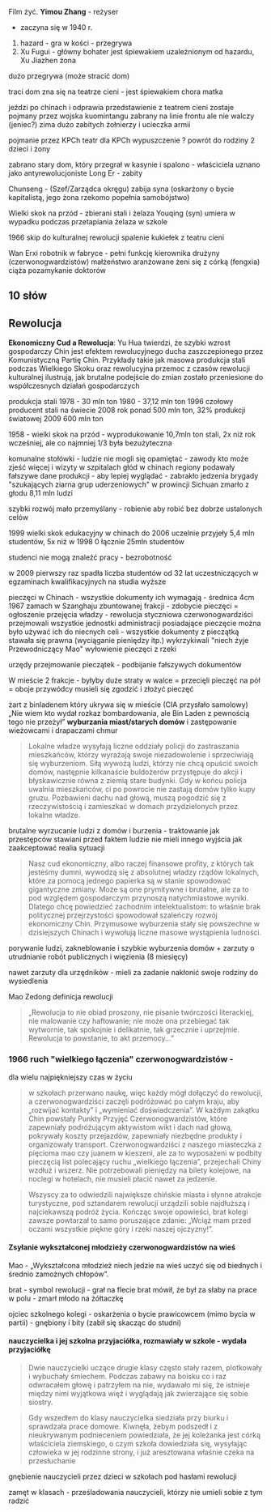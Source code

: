 



Film żyć.
**Yimou Zhang** - reżyser

- zaczyna się w 1940 r.
1. hazard - gra w kości - przegrywa
2. Xu Fugui - główny bohater jest śpiewakiem uzależnionym od hazardu,
Xu Jiazhen żona

dużo przegrywa (może stracić dom)

traci dom
zna się na teatrze cieni - jest śpiewakiem
chora matka


jeździ po chinach i odprawia przedstawienie z teatrem cieni
zostaje pojmany przez wojska kuomintangu
zabrany na linie frontu ale nie walczy (jeniec?)
zima
dużo zabitych żołnierzy i ucieczka armii

pojmanie przez KPCh
teatr dla KPCh
wypuszczenie ?
powrót do rodziny 2 dzieci i żony

zabrano stary dom, który przegrał w kasynie i spalono - właściciela uznano jako antyrewolucjoniste
Long Er - zabity

Chunseng - (Szef/Zarządca okręgu) zabija syna (oskarżony o bycie kapitalistą, jego żona rzekomo popełnia samobójstwo)

Wielki skok na przód - zbierani stali i żelaza
Youqing (syn) umiera w wypadku podczas przetapiania żelaza w szkole

1966 skip do kulturalnej rewolucji
spalenie kukiełek z teatru cieni

Wan Erxi
robotnik w fabryce - pełni funkcję kierownika drużyny (czerwonogwardzistów)
małżeństwo aranżowane
żeni się z córką (fengxia)
ciąża
pozamykanie doktorów




## 10 słów

## Rewolucja

**Ekonomiczny Cud a Rewolucja**: Yu Hua twierdzi, że szybki wzrost gospodarczy Chin jest efektem rewolucyjnego ducha zaszczepionego przez Komunistyczną Partię Chin. Przykłady takie jak masowa produkcja stali podczas Wielkiego Skoku oraz rewolucyjna przemoc z czasów rewolucji kulturalnej ilustrują, jak brutalne podejście do zmian zostało przeniesione do współczesnych działań gospodarczych

produkcja stali
1978 - 30 mln ton
1980 - 37,12 mln ton
1996 czołowy producent stali na świecie
2008 rok ponad 500 mln ton, 32% produkcji światowej
2009 600 mln ton


1958 - wielki skok na przód - wyprodukowanie 10,7mln ton stali, 2x niż rok wcześniej, ale co najmniej 1/3 była bezużyteczna

komunalne stołówki - ludzie nie mogli się opamiętać - zawody kto może zjeść więcej i wizyty w szpitalach
głód w chinach
regiony podawały fałszywe dane produkcji - aby lepiej wyglądać - zabrakło jedzenia
brygady "szukających ziarna grup uderzeniowych"
w prowincji Sichuan zmarło z głodu 8,11 mln ludzi

szybki rozwój mało przemyślany - robienie aby robić bez dobrze ustalonych celów

1999 wielki skok edukacyjny w chinach do 2006 uczelnie przyjeły 5,4 mln studentów, 5x niż w 1998 0 łącznie 25mln studentów

studenci nie mogą znaleźć pracy - bezrobotność

w 2009 pierwszy raz spadła liczba studentów od 32 lat uczestniczących w egzaminach kwalifikacyjnych na studia wyższe

pieczęci w Chinach - wszystkie dokumenty ich wymagają - średnica 4cm
1967 zamach w Szanghaju zbuntowanej frakcji - zdobycie pieczęci = ogłoszenie przejęcia władzy - rewolucja styczniowa
czerwonogwardziści przejmowali wszystkie jednostki administracji posiadające pieczęcie
można było używać ich do niecnych celi - wszystkie dokumenty z pieczątką stawała się prawna (wyciąganie pieniędzy itp.)
wykrzykiwali "niech żyje Przewodniczący Mao"
wyłowienie pieczęci z rzeki


urzędy przejmowanie pieczątek - podbijanie fałszywych dokumentów

W mieście 2 frakcje - byłyby duże straty w walce = przecięli pieczęć na pół = oboje przywódcy musieli się zgodzić i złożyć pieczęć

żart z binladenem który ukrywa się w mieście (CIA przysłało samolowy) „Nie wiem kto wydał rozkaz bombardowania, ale Bin Laden z pewnością tego nie przeżył”
**wyburzania miast/starych domów** i zastępowanie wieżowcami i drapaczami chmur

>Lokalne władze wysyłają liczne oddziały policji do zastraszania mieszkańców, którzy wyrażają swoje niezadowolenie i sprzeciwiają się wyburzeniom. Siłą wywożą ludzi, którzy nie chcą opuścić swoich domów, następnie kilkanaście buldożerów przystępuje do akcji i błyskawicznie równa z ziemią stare budynki. Gdy w końcu policja uwalnia mieszkańców, ci po powrocie nie zastają domów tylko kupy gruzu. Pozbawieni dachu nad głową, muszą pogodzić się z rzeczywistością i zamieszkać w domach przydzielonych przez lokalne władze.

brutalne wyrzucanie ludzi z domów i burzenia - traktowanie jak przestępców
stawiani przed faktem ludzie nie mieli innego wyjścia jak zaakceptować realia sytuacji



>Nasz cud ekonomiczny, albo raczej finansowe profity, z których tak jesteśmy dumni, wywodzą się z absolutnej władzy rządów lokalnych, które za pomocą jednego papierka są w stanie spowodować gigantyczne zmiany. Może są one prymitywne i brutalne, ale za to pod względem gospodarczym przynoszą natychmiastowe wyniki. Dlatego chcę powiedzieć zachodnim intelektualistom: to właśnie brak politycznej przejrzystości spowodował szaleńczy rozwój ekonomiczny Chin. Przymusowe wyburzenia stały się powszechne w dzisiejszych Chinach i wywołują liczne masowe wystąpienia ludności.


porywanie ludzi, zakneblowanie i szybkie wyburzenia domów
\+ zarzuty o utrudnianie robót publicznych i więzienia (8 miesięcy)

nawet zarzuty dla urzędników - mieli za zadanie nakłonić swoje rodziny do wysiedlenia


Mao Zedong definicja rewolucji
>„Rewolucja to nie obiad proszony, nie pisanie twórczości literackiej, nie malowanie czy haftowanie; nie może ona przebiegać tak wytwornie, tak spokojnie i delikatnie, tak grzecznie i uprzejmie. Rewolucja to powstanie, to akt przemocy...”


### 1966 ruch "wielkiego łączenia" czerwonogwardzistów - 

dla wielu najpiękniejszy czas w życiu

>w szkołach przerwano naukę, więc każdy mógł dołączyć do rewolucji, a czerwonogwardziści zaczęli podróżować po całym kraju, aby „rozwijać kontakty” i „wymieniać doświadczenia”. W każdym zakątku Chin powstały Punkty Przyjęć Czerwonogwardzistów, które zapewniały podróżującym aktywistom wikt i dach nad głową, pokrywały koszty przejazdów, zapewniały niezbędne produkty i organizowały transport. Czerwonogwardziści z naszego miasteczka z pięcioma mao czy juanem w kieszeni, ale za to wyposażeni w podbity pieczęcią list polecający ruchu „wielkiego łączenia”, przejechali Chiny wzdłuż i wszerz. Nie potrzebowali pieniędzy na bilety kolejowe, na noclegi w hotelach, nie musieli płacić nawet za jedzenie.


>Wszyscy za to odwiedzili największe chińskie miasta i słynne atrakcje turystyczne, pod sztandarem rewolucji urządzili sobie najdłuższą i najciekawszą podróż życia. Kończąc swoje opowieści, brat kolegi zawsze powtarzał to samo poruszające zdanie: „Wciąż mam przed oczami wszystkie piękne góry i rzeki naszej ojczyzny!”.



#### Zsyłanie wykształconej młodzieży czerwonogwardzistów na wieś

Mao - „Wykształcona młodzież niech jedzie na wieś uczyć się od biednych i średnio zamożnych chłopów”.

brat - symbol rewolucji - grał na flecie
brat mówił, że był za słaby na prace w polu - zmarł młodo na żółtaczkę 


ojciec szkolnego kolegi - oskarżenia o bycie prawicowcem (mimo bycia w partii) - gnębiony i bity
(zabił się skacząc do studni)


#### nauczycielka i jej szkolna przyjaciółka, rozmawiały w szkole - wydała przyjaciółkę
>Dwie nauczycielki uczące drugie klasy często stały razem, plotkowały i wybuchały śmiechem. Podczas zabawy na boisku co i raz odwracałem głowę i patrzyłem na nie, wydawało mi się, że istnieje między nimi wyjątkowa więź i wyglądają jak zwierzające się sobie siostry.

>Gdy wszedłem do klasy nauczycielka siedziała przy biurku i sprawdzała prace domowe. Kiwnęła, żebym podszedł i z nieukrywanym podnieceniem powiedziała, że jej koleżanka jest córką właściciela ziemskiego, o czym szkoła dowiedziała się, wysyłając człowieka w jej rodzinne strony, i już aresztowana właśnie czeka na przesłuchanie


gnębienie nauczycieli przez dzieci w szkołach pod hasłami rewolucji

zamęt w klasach - prześladowania nauczycieli, którzy nie umieli sobie z tym radzić
